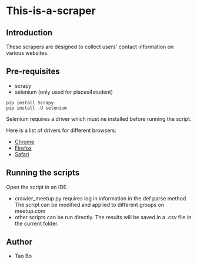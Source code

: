 # This-is-a-scraper

## Introduction

These scrapers are designed to collect users' contact information on
various websites.

## Pre-requisites

* scrapy
* selenium (only used for places4student)

```
pip install Scrapy
pip install -U selenium 
```

Selenium requires a driver which must ne installed before running the script.

Here is a list of drivers for different browsers:
* [Chrome](https://sites.google.com/a/chromium.org/chromedriver/downloads)
* [Firefox](https://developer.microsoft.com/en-us/microsoft-edge/tools/webdriver/)
* [Safari](	https://webkit.org/blog/6900/webdriver-support-in-safari-10/)

## Running the scripts

Open the script in an IDE. 
- crawler_meetup.py requires log in information in the def parse method. The script can be modified and applied to different groups on meetup.com 
- other scripts can be run directly. The results will be saved in a .csv file in the current folder.

## Author 

* Tao Bo
